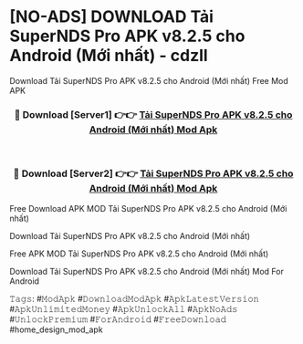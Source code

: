 # [NO-ADS] DOWNLOAD Tải SuperNDS Pro APK v8.2.5 cho Android (Mới nhất) - cdzll
Download Tải SuperNDS Pro APK v8.2.5 cho Android (Mới nhất) Free Mod APK

<div align="center">
<h3>🔴 Download [Server1] 👉👉 <a href="https://apk-comot.site?title=Tải_SuperNDS_Pro_APK_v8.2.5_cho_Android_(Mới_nhất)">Tải SuperNDS Pro APK v8.2.5 cho Android (Mới nhất) Mod Apk</a></h3><br>

<h3>🔴 Download [Server2] 👉👉 <a href="https://apk-comot.site?title=Tải_SuperNDS_Pro_APK_v8.2.5_cho_Android_(Mới_nhất)">Tải SuperNDS Pro APK v8.2.5 cho Android (Mới nhất) Mod Apk</a></h3>
</div>


Free Download APK MOD Tải SuperNDS Pro APK v8.2.5 cho Android (Mới nhất)

Download Tải SuperNDS Pro APK v8.2.5 cho Android (Mới nhất) 

Free APK MOD Tải SuperNDS Pro APK v8.2.5 cho Android (Mới nhất) 

Download Tải SuperNDS Pro APK v8.2.5 cho Android (Mới nhất) Mod For Android

𝚃𝚊𝚐𝚜: #𝙼𝚘𝚍𝙰𝚙𝚔 #𝙳𝚘𝚠𝚗𝚕𝚘𝚊𝚍𝙼𝚘𝚍𝙰𝚙𝚔 #𝙰𝚙𝚔𝙻𝚊𝚝𝚎𝚜𝚝𝚅𝚎𝚛𝚜𝚒𝚘𝚗 #𝙰𝚙𝚔𝚄𝚗𝚕𝚒𝚖𝚒𝚝𝚎𝚍𝙼𝚘𝚗𝚎𝚢 #𝙰𝚙𝚔𝚄𝚗𝚕𝚘𝚌𝚔𝙰𝚕𝚕 #𝙰𝚙𝚔𝙽𝚘𝙰𝚍𝚜 #𝚄𝚗𝚕𝚘𝚌𝚔𝙿𝚛𝚎𝚖𝚒𝚞𝚖 #𝙵𝚘𝚛𝙰𝚗𝚍𝚛𝚘𝚒𝚍 #𝙵𝚛𝚎𝚎𝙳𝚘𝚠𝚗𝚕𝚘𝚊𝚍 #home_design_mod_apk